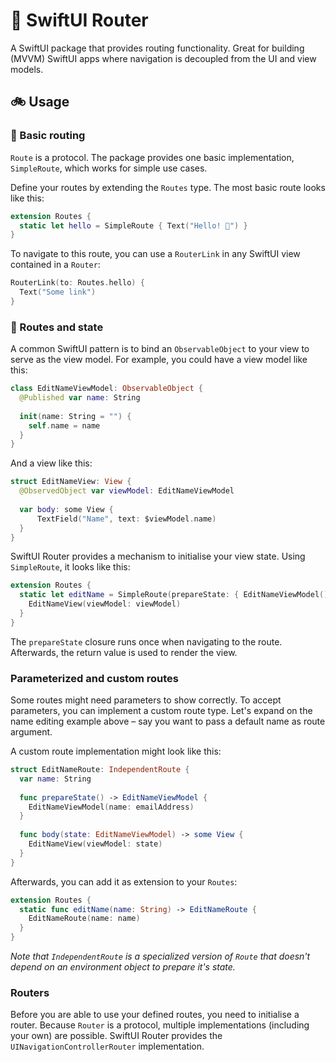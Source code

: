 # 🚀 SwiftUI Router

A SwiftUI package that provides routing functionality. Great for building (MVVM) SwiftUI apps where navigation is decoupled from the UI and view models. 

## 🚲 Usage

### 🔀 Basic routing

`Route` is a protocol. The package provides one basic implementation, `SimpleRoute`, which works for simple use cases.

Define your routes by extending the `Routes` type. The most basic route looks like this:

```swift
extension Routes {
  static let hello = SimpleRoute { Text("Hello! 👋") }
}
```

To navigate to this route, you can use a `RouterLink` in any SwiftUI view contained in a `Router`:

```swift
RouterLink(to: Routes.hello) {
  Text("Some link")
}
```

### 🔭 Routes and state

A common SwiftUI pattern is to bind an `ObservableObject` to your view to serve as the view model. For example, you could have a view model like this:

```swift
class EditNameViewModel: ObservableObject {
  @Published var name: String
  
  init(name: String = "") {
    self.name = name
  }
}
```

And a view like this:

```swift
struct EditNameView: View {
  @ObservedObject var viewModel: EditNameViewModel
  
  var body: some View {
      TextField("Name", text: $viewModel.name)
  }
}
```

SwiftUI Router provides a mechanism to initialise your view state. Using `SimpleRoute`, it looks like this:

```swift
extension Routes {
  static let editName = SimpleRoute(prepareState: { EditNameViewModel() }) { viewModel in
    EditNameView(viewModel: viewModel)
  }
}
```

The `prepareState` closure runs once when navigating to the route. Afterwards, the return value is used to render the view.

### Parameterized and custom routes

Some routes might need parameters to show correctly. To accept parameters, you can implement a custom route type. Let's expand on the name editing example above – say you want to pass a default name as route argument.

A custom route implementation might look like this:

```swift
struct EditNameRoute: IndependentRoute {
  var name: String
      
  func prepareState() -> EditNameViewModel {
    EditNameViewModel(name: emailAddress)
  }
      
  func body(state: EditNameViewModel) -> some View {
    EditNameView(viewModel: state)
  }
}
```

Afterwards, you can add it as extension to your `Routes`:

```swift
extension Routes {
  static func editName(name: String) -> EditNameRoute {
    EditNameRoute(name: name)
  }
}
```

*Note that `IndependentRoute` is a specialized version of `Route` that doesn't depend on an environment object to prepare it's state.*

### Routers

Before you are able to use your defined routes, you need to initialise a router. Because `Router` is a protocol, multiple implementations (including your own) are possible. SwiftUI Router provides the `UINavigationControllerRouter` implementation.
